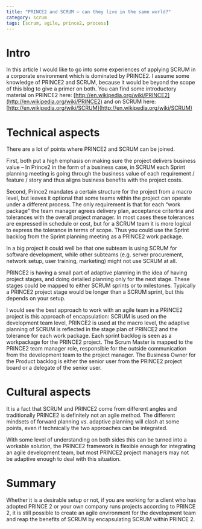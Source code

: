 ```yaml
---
title: "PRINCE2 and SCRUM – can they live in the same world?"
category: scrum
tags: [scrum, agile, prince2, process]
---
```


# Intro

In this article I would like to go into some experiences of applying SCRUM
in a corporate environment which is dominated by PRINCE2. I assume some
knowledge of  PRINCE2 and SCRUM, because it would be beyond the scope
of this blog to give a primer on both. You can find some introductory
material on PRINCE2 here: 
[http://en.wikipedia.org/wiki/PRINCE2](http://en.wikipedia.org/wiki/PRINCE2)
and on SCRUM here: 
[http://en.wikipedia.org/wiki/SCRUM](http://en.wikipedia.org/wiki/SCRUM)

# Technical aspects

There are a lot of points where PRINCE2 and SCRUM can be joined.

First, both put a high emphasis on making sure the project delivers
business value – In Prince2 in the form of a business case, in SCRUM
each Sprint planning meeting is going through the business value of
each requirement / feature / story and thus aligns business benefits
with the project costs.

Second, Prince2 mandates a certain structure for the project from a
macro level, but leaves it optional that some teams within the project
can operate under a different process. The only requirement is that
for each “work package” the team manager agrees delivery plan,
acceptance critertria and tolerances with the overall project manager. In
most cases these tolerances are expressed in schedule or cost, but for
a SCRUM team it is more logical to express the tolerance in terms of
scope. Thus you could use the Sprint backlog from the Sprint planning
meeting as a PRINCE2 work package.

In a big project it could well be that one subteam is using SCRUM for
software development, while other subteams (e.g. server procurement,
network setup,  user training,  marketing) might not use SCRUM at all.

PRINCE2 is having a small part of adaptive planning in the idea of having
project stages, and doing detailed planning only for the next stage. These
stages could be mapped to either SCRUM sprints or to milestones. Typically
a PRINCE2 project stage would be longer than a SCRUM sprint, but this
depends on your setup.

I would see the best approach to work with an agile team in a
PRINCE2 project is this approach of encapsulation: SCRUM is used on
the development team level, PRINCE2 is used at the macro level, the
adaptive planning of SCRUM is reflected in the stage plan of PRINCE2 and
the tolerance for each work package. Each sprint backlog is seen as a
workpackage for the PRINCE2 project. The Scrum Master is mapped to the
PRINCE2 team  manager role, responsible for the outside communication
from the development team to the project manager. The Business Owner for
the Product backlog is either the senior user from the PRINCE2 project
board or a delegate of the senior user.

# Cultural aspects

It is a fact that SCRUM and PRINCE2 come from different angles and
traditionally PRINCE2 is definitely not an agile method. The different
mindsets of forward planning vs. adaptive planning will clash at some
points, even if technically the two approaches can be integrated.

With some level of understanding on both sides this can be turned
into a workable solution, the PRINCE2 framework is flexible enough for
integrating an agile development team, but most PRINCE2 project managers
may not be adaptive enough to deal with this situation.

# Summary

Whether it is a desirable setup or not, if you are working for a client
who has adopted PRINCE 2 or your own company runs projects according to
PRINCE 2, it is still possible to create an agile environment for the
development team and reap the benefits of SCRUM by encapsulating SCRUM
within PRINCE 2.

